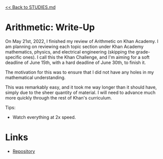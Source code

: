 [<< Back to STUDIES.md](../../STUDIES.md)
# Arithmetic: Write-Up
On May 21st, 2022, I finished my review of Arithmetic on Khan Academy. I am planning on reviewing each topic section under Khan Academy mathematics, physics, and electrical engineering (skipping the grade-specific ones). I call this the Khan Challenge, and I'm aiming for a soft deadline of June 15th, with a hard deadline of June 30th, to finish it. 

The motivation for this was to ensure that I did not have any holes in my mathematical understanding.

This was remarkably easy, and it took me way longer than it should have, simply due to the sheer quantity of material. I will need to advance much more quickly through the rest of Khan's curriculum. 

Tips:

- Watch everything at 2x speed. 

# Links
- [Repository](https://github.com/MasqueradeOfSilence/arithmetic)
